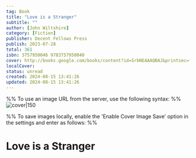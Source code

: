 ```yaml
---
tag: Book
title: "Love is a Stranger"
subtitle: ""
author: [John Wiltshire]
category: [Fiction]
publisher: Decent Fellows Press
publish: 2023-07-28
total: 361
isbn: 3757950046 9783757950040
cover: http://books.google.com/books/content?id=SrbNEAAAQBAJ&printsec=frontcover&img=1&zoom=1&edge=curl&source=gbs_api
localCover: 
status: unread
created: 2024-08-15 13:41:26
updated: 2024-08-15 13:41:26
---
```


%% To use an image URL from the server, use the following syntax: %%
![cover|150](http://books.google.com/books/content?id=SrbNEAAAQBAJ&printsec=frontcover&img=1&zoom=1&edge=curl&source=gbs_api)

%% To save images locally, enable the 'Enable Cover Image Save' option in the settings and enter as follows: %%


# Love is a Stranger
